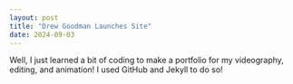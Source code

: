 ```yaml
---
layout: post
title: "Drew Goodman Launches Site"
date: 2024-09-03
---
```


Well, I just learned a bit of coding to make a portfolio for my videography, editing, and animation! I used GitHub and Jekyll to do so!
